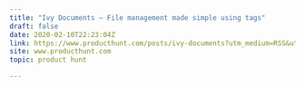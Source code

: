 ```yaml
---
title: "Ivy Documents — File management made simple using tags"
draft: false
date: 2020-02-10T22:23:04Z
link: https://www.producthunt.com/posts/ivy-documents?utm_medium=RSS&utm_source=hune
site: www.producthunt.com
topic: product hunt  

---
```

